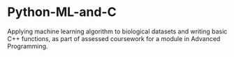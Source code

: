# Python-ML-and-C
Applying machine learning algorithm to biological datasets and writing basic C++ functions, as part of assessed coursework for a module in Advanced Programming.
